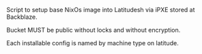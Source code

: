 Script to setup base NixOs image into Latitudesh via iPXE stored at Backblaze.

Bucket MUST be public without locks and without encryption.

Each installable config is named by machine type on latitude.